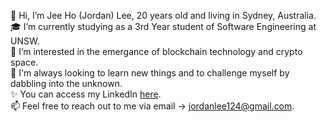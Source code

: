 👋 Hi, I’m Jee Ho (Jordan) Lee, 20 years old and living in Sydney, Australia.<br />
🎓 I’m currently studying as a 3rd Year student of Software Engineering at UNSW.<br />
👀 I’m interested in the emergance of blockchain technology and crypto space.<br />
🌱 I'm always looking to learn new things and to challenge myself by dabbling into the unknown.<br />
✨ You can access my LinkedIn [here](https://www.linkedin.com/in/jee-ho-lee/). <br />
📫 Feel free to reach out to me via email -> jordanlee124@gmail.com. <br />

<!---
jordanlee124/jordanlee124 is a ✨ special ✨ repository because its `README.md` (this file) appears on your GitHub profile.
You can click the Preview link to take a look at your changes.
--->
